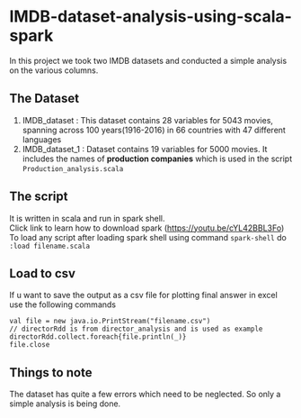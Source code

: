 # IMDB-dataset-analysis-using-scala-spark
In this project we took two IMDB datasets and conducted a simple analysis on the various columns.

## The Dataset
1) IMDB_dataset : This dataset contains 28 variables for 5043 movies, spanning across 100 years(1916-2016)  in 66 countries with 47 different languages 
2) IMDB_dataset_1 : Dataset contains 19 variables for 5000 movies. It includes the names of **production companies** which is used in the script `Production_analysis.scala` 

## The script
It is written in scala and run in spark shell. <br/>
Click link to learn how to download spark (https://youtu.be/cYL42BBL3Fo)<br/>
To load any script after loading spark shell using command `spark-shell` do `:load filename.scala`

## Load to csv
If u want to save the output as a csv file for plotting final answer in excel use the following commands 
```
val file = new java.io.PrintStream("filename.csv")
// directorRdd is from director_analysis and is used as example
directorRdd.collect.foreach{file.println(_)}
file.close
```

## Things to note
The dataset has quite a few errors which need to be neglected. So only a simple analysis is being done.
